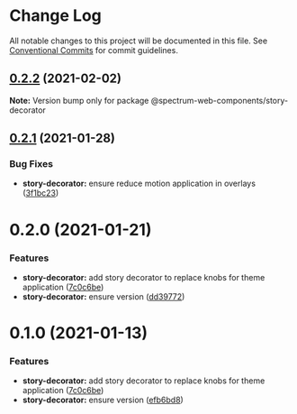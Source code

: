 # Change Log

All notable changes to this project will be documented in this file.
See [Conventional Commits](https://conventionalcommits.org) for commit guidelines.

## [0.2.2](https://github.com/adobe/spectrum-web-components/compare/@spectrum-web-components/story-decorator@0.2.1...@spectrum-web-components/story-decorator@0.2.2) (2021-02-02)

**Note:** Version bump only for package @spectrum-web-components/story-decorator

## [0.2.1](https://github.com/adobe/spectrum-web-components/compare/@spectrum-web-components/story-decorator@0.2.0...@spectrum-web-components/story-decorator@0.2.1) (2021-01-28)

### Bug Fixes

-   **story-decorator:** ensure reduce motion application in overlays ([3f1bc23](https://github.com/adobe/spectrum-web-components/commit/3f1bc23bb2e87dedd285915c034ea497a0271d07))

# 0.2.0 (2021-01-21)

### Features

-   **story-decorator:** add story decorator to replace knobs for theme application ([7c0c6be](https://github.com/adobe/spectrum-web-components/commit/7c0c6be37d58ad3e6d8973e8d4f5ccc587bf55af))
-   **story-decorator:** ensure version ([dd39772](https://github.com/adobe/spectrum-web-components/commit/dd39772af363051c35126c369bb5a33a0c7853d9))

# 0.1.0 (2021-01-13)

### Features

-   **story-decorator:** add story decorator to replace knobs for theme application ([7c0c6be](https://github.com/adobe/spectrum-web-components/commit/7c0c6be37d58ad3e6d8973e8d4f5ccc587bf55af))
-   **story-decorator:** ensure version ([efb6bd8](https://github.com/adobe/spectrum-web-components/commit/efb6bd8ea22916a2e2b1ae3943c252d5e8ff9452))
